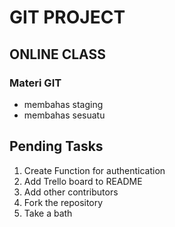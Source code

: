 # GIT PROJECT
## ONLINE CLASS
### Materi GIT
- membahas staging
- membahas sesuatu

## Pending Tasks
1. Create Function for authentication
2. Add Trello board to README
3. Add other contributors
4. Fork the repository
5. Take a bath
